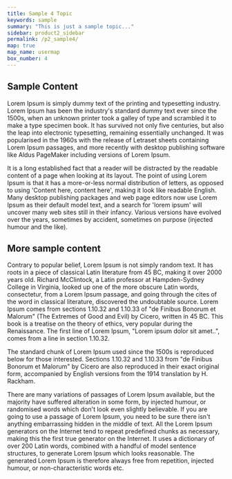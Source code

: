 ```yaml
---
title: Sample 4 Topic
keywords: sample
summary: "This is just a sample topic..."
sidebar: product2_sidebar
permalink: /p2_sample4/
map: true
map_name: usermap
box_number: 4
---
```


## Sample Content

Lorem Ipsum is simply dummy text of the printing and typesetting industry. Lorem Ipsum has been the industry's standard dummy text ever since the 1500s, when an unknown printer took a galley of type and scrambled it to make a type specimen book. It has survived not only five centuries, but also the leap into electronic typesetting, remaining essentially unchanged. It was popularised in the 1960s with the release of Letraset sheets containing Lorem Ipsum passages, and more recently with desktop publishing software like Aldus PageMaker including versions of Lorem Ipsum.

It is a long established fact that a reader will be distracted by the readable content of a page when looking at its layout. The point of using Lorem Ipsum is that it has a more-or-less normal distribution of letters, as opposed to using 'Content here, content here', making it look like readable English. Many desktop publishing packages and web page editors now use Lorem Ipsum as their default model text, and a search for 'lorem ipsum' will uncover many web sites still in their infancy. Various versions have evolved over the years, sometimes by accident, sometimes on purpose (injected humour and the like).


## More sample content 

Contrary to popular belief, Lorem Ipsum is not simply random text. It has roots in a piece of classical Latin literature from 45 BC, making it over 2000 years old. Richard McClintock, a Latin professor at Hampden-Sydney College in Virginia, looked up one of the more obscure Latin words, consectetur, from a Lorem Ipsum passage, and going through the cites of the word in classical literature, discovered the undoubtable source. Lorem Ipsum comes from sections 1.10.32 and 1.10.33 of "de Finibus Bonorum et Malorum" (The Extremes of Good and Evil) by Cicero, written in 45 BC. This book is a treatise on the theory of ethics, very popular during the Renaissance. The first line of Lorem Ipsum, "Lorem ipsum dolor sit amet..", comes from a line in section 1.10.32.

The standard chunk of Lorem Ipsum used since the 1500s is reproduced below for those interested. Sections 1.10.32 and 1.10.33 from "de Finibus Bonorum et Malorum" by Cicero are also reproduced in their exact original form, accompanied by English versions from the 1914 translation by H. Rackham.

There are many variations of passages of Lorem Ipsum available, but the majority have suffered alteration in some form, by injected humour, or randomised words which don't look even slightly believable. If you are going to use a passage of Lorem Ipsum, you need to be sure there isn't anything embarrassing hidden in the middle of text. All the Lorem Ipsum generators on the Internet tend to repeat predefined chunks as necessary, making this the first true generator on the Internet. It uses a dictionary of over 200 Latin words, combined with a handful of model sentence structures, to generate Lorem Ipsum which looks reasonable. The generated Lorem Ipsum is therefore always free from repetition, injected humour, or non-characteristic words etc.

